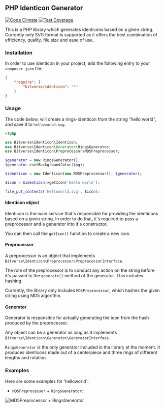 ## PHP Identicon Generator

[![Code Climate](https://codeclimate.com/github/bitverseio/identicon/badges/gpa.svg)](https://codeclimate.com/github/bitverseio/identicon) [![Test Coverage](https://codeclimate.com/github/bitverseio/identicon/badges/coverage.svg)](https://codeclimate.com/github/bitverseio/identicon/coverage)

This is a PHP library which generates identicons based on a given string.
Currently only SVG format is supported as it offers the best combination of efficiency, quality, file size and ease of use.

### Installation

In order to use identicon in your project, add the following entry to your ```composer.json``` file:

```json
{
    "require": {
        "bitverse/identicon": "*"
    }
}
```

### Usage

The code below, will create a rings-identicon from the string "hello world", and save it to ```helloworld.svg```.

```php
<?php

use Bitverse\Identicon\Identicon;
use Bitverse\Identicon\Generator\RingsGenerator;
use Bitverse\Identicon\Preprocessor\MD5Preprocessor;

$generator = new RingsGenerator();
$generator->setBackgroundColor($bg);

$identicon = new Identicon(new MD5Preprocessor(), $generator);

$icon = $identicon->getIcon('hello world');

file_put_contents('helloworld.svg', $icon);
```

#### Identicon object

Identicon is the main service that's responsible for providing the identicons based on a given string. In order to do that, it's required to pass a preprocessor and a generator into it's constructor.

You can then call the ```getIcon()``` function to create a new icon.

#### Preprocessor

A preprocessor is an object that implements ```Bitverse\Identicon\Preprocessor\PreprocessorInterface```.

The role of the preprocessor is to conduct any action on the string before it's passed to the ```generate()``` method of the generator. This includes hashing.

Currently, the library only includes ```MD5Preprocessor```, which hashes the given string using MD5 algorithm.

#### Generator

Generator is responsible for actually generating the icon from the hash produced by the preprocessor.

Any object can be a generator as long as it implements ```Bitverse\Identicon\Generator\GeneratorInterface```.

```RingsGenerator``` is the only generator included in the library at the moment. It produces identicons made out of a centerpiece and three rings of different lengths and rotation.

### Examples

Here are some examples for 'helloworld':

- ```MD5Preprocessor``` + ```RingsGenerator```:

![MD5Preprocessor + RingsGenerator](https://cdn.rawgit.com/bitverseio/identicon/master/docs/icons/md5_rings.svg)
